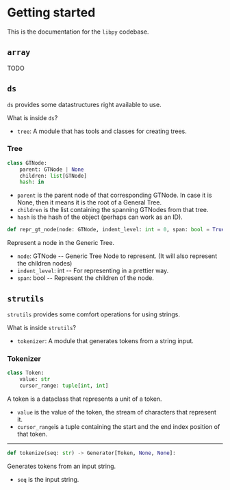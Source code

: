 # Getting started

This is the documentation for the `libpy` codebase.

## `array`

TODO

## `ds`

`ds` provides some datastructures right available to use.

What is inside `ds`?

* `tree`: A module that has tools and classes for creating trees.

### Tree

```python
class GTNode:
    parent: GTNode | None
    children: list[GTNode]
    hash: in
```

* `parent` is the parent node of that corresponding GTNode. In case it is None, then it means it is the root of a General Tree.
* `children` is the list containing the spanning GTNodes from that tree. 
* `hash` is the hash of the object (perhaps can work as an ID).


```python
def repr_gt_node(node: GTNode, indent_level: int = 0, span: bool = True):
```

Represent a node in the Generic Tree.

* `node`: GTNode -- Generic Tree Node to represent. (It will also represent the children nodes)
* `indent_level`: int -- For representing in a prettier way.
* `span`: bool -- Represent the children of the node.

## `strutils`

`strutils` provides some comfort operations for using strings.

What is inside `strutils`?

* `tokenizer`: A module that generates tokens from a string input.

### Tokenizer

```python
class Token:
    value: str
    cursor_range: tuple[int, int]
```
A token is a dataclass that represents a unit of a token.

* `value` is the value of the token, the stream of characters that represent it.
* `cursor_range`is a tuple containing the start and the end index position of that token.

---

```python
def tokenize(seq: str) -> Generator[Token, None, None]:
```

Generates tokens from an input string.

* `seq` is the input string.

